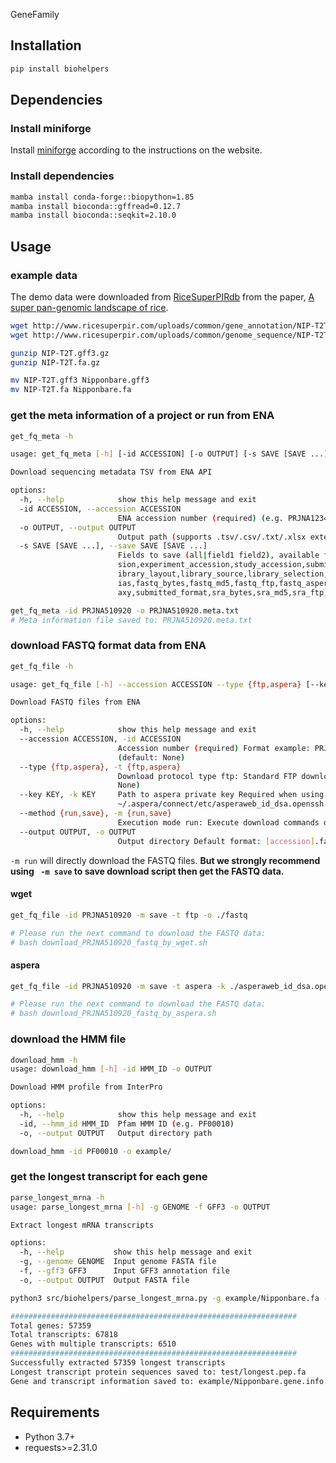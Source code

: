 GeneFamily

## Installation

```bash
pip install biohelpers
```

## Dependencies

### Install miniforge

Install [miniforge](https://github.com/conda-forge/miniforge) according to the instructions on the website.

### Install dependencies

```bash
mamba install conda-forge::biopython=1.85
mamba install bioconda::gffread=0.12.7
mamba install bioconda::seqkit=2.10.0

```

## Usage

### example data

The demo data were downloaded from [RiceSuperPIRdb](http://www.ricesuperpir.com/web/download) from the paper, [A super pan-genomic landscape of rice](https://www.nature.com/articles/s41422-022-00685-z).

```bash
wget http://www.ricesuperpir.com/uploads/common/gene_annotation/NIP-T2T.gff3.gz
wget http://www.ricesuperpir.com/uploads/common/genome_sequence/NIP-T2T.fa.gz

gunzip NIP-T2T.gff3.gz
gunzip NIP-T2T.fa.gz

mv NIP-T2T.gff3 Nipponbare.gff3
mv NIP-T2T.fa Nipponbare.fa
```

### get the meta information of a project or run from ENA

```bash
get_fq_meta -h

usage: get_fq_meta [-h] [-id ACCESSION] [-o OUTPUT] [-s SAVE [SAVE ...]]

Download sequencing metadata TSV from ENA API

options:
  -h, --help            show this help message and exit
  -id ACCESSION, --accession ACCESSION
                        ENA accession number (required) (e.g. PRJNA123456)
  -o OUTPUT, --output OUTPUT
                        Output path (supports .tsv/.csv/.txt/.xlsx extensions, default: ./tmp/[accession].meta.tsv)
  -s SAVE [SAVE ...], --save SAVE [SAVE ...]
                        Fields to save (all|field1 field2), available fields: secondary_study_accession,sample_accession,secondary_sample_acces  
                        sion,experiment_accession,study_accession,submission_accession,tax_id,scientific_name,instrument_model,nominal_length,l  
                        ibrary_layout,library_source,library_selection,base_count,first_public,last_updated,study_title,experiment_alias,run_al  
                        ias,fastq_bytes,fastq_md5,fastq_ftp,fastq_aspera,fastq_galaxy,submitted_bytes,submitted_md5,submitted_ftp,submitted_gal  
                        axy,submitted_format,sra_bytes,sra_md5,sra_ftp,sample_alias,broker_name,sample_title,nominal_sdev,bam_ftp,bam_bytes 
```

```bash
get_fq_meta -id PRJNA510920 -o PRJNA510920.meta.txt
# Meta information file saved to: PRJNA510920.meta.txt
```

### download FASTQ format data from ENA

```bash
get_fq_file -h

usage: get_fq_file [-h] --accession ACCESSION --type {ftp,aspera} [--key KEY] [--method {run,save}] [--output OUTPUT]

Download FASTQ files from ENA

options:
  -h, --help            show this help message and exit
  --accession ACCESSION, -id ACCESSION
                        Accession number (required) Format example: PRJNA661210/SRP000123 Supports ENA/NCBI standard accession formats
                        (default: None)
  --type {ftp,aspera}, -t {ftp,aspera}
                        Download protocol type ftp: Standard FTP download aspera: High-speed transfer protocol (requires private key) (default:  
                        None)
  --key KEY, -k KEY     Path to aspera private key Required when using aspera protocol Default location:
                        ~/.aspera/connect/etc/asperaweb_id_dsa.openssh (default: None)
  --method {run,save}, -m {run,save}
                        Execution mode run: Execute download commands directly save: Generate download script (default) (default: save)
  --output OUTPUT, -o OUTPUT
                        Output directory Default format: [accession].fastq.download Auto-create missing directories (default: None)
```

`-m run` will directly download the FASTQ files.  **But we strongly recommend using ` -m save` to save download script then get the FASTQ data.**

#### wget

```bash
get_fq_file -id PRJNA510920 -m save -t ftp -o ./fastq

# Please run the next command to download the FASTQ data:
# bash download_PRJNA510920_fastq_by_wget.sh
```

#### aspera

```bash
get_fq_file -id PRJNA510920 -m save -t aspera -k ./asperaweb_id_dsa.openssh  -o ./fastq

# Please run the next command to download the FASTQ data:
# bash download_PRJNA510920_fastq_by_aspera.sh
```

### download the HMM file

```bash
download_hmm -h
usage: download_hmm [-h] -id HMM_ID -o OUTPUT

Download HMM profile from InterPro

options:
  -h, --help            show this help message and exit
  -id, --hmm_id HMM_ID  Pfam HMM ID (e.g. PF00010)
  -o, --output OUTPUT   Output directory path

```

```bash
download_hmm -id PF00010 -o example/
```

### get the longest transcript for each gene

```bash
parse_longest_mrna -h
usage: parse_longest_mrna [-h] -g GENOME -f GFF3 -o OUTPUT

Extract longest mRNA transcripts

options:
  -h, --help           show this help message and exit
  -g, --genome GENOME  Input genome FASTA file
  -f, --gff3 GFF3      Input GFF3 annotation file
  -o, --output OUTPUT  Output FASTA file
```

```bash
python3 src/biohelpers/parse_longest_mrna.py -g example/Nipponbare.fa -f example/Nipponbare.gff3 -o test/longest.pep.fa
```

```bash
################################################################
Total genes: 57359
Total transcripts: 67818
Genes with multiple transcripts: 6510
################################################################
Successfully extracted 57359 longest transcripts
Longest transcript protein sequences saved to: test/longest.pep.fa
Gene and transcript information saved to: example/Nipponbare.gene.info.txt
```


## Requirements

- Python 3.7+
- requests>=2.31.0
